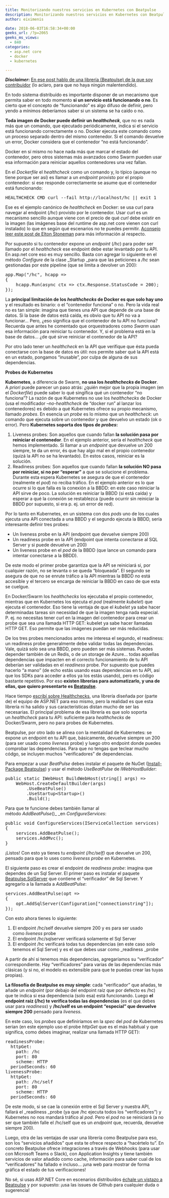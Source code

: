 ```yaml
---
title: Monitorizando nuestros servicios en Kubernetes con Beatpulse
description: Monitorizando nuestros servicios en Kubernetes con Beatpulse
author: eiximenis

date: 2018-06-03T16:58:34+00:00
geeks_url: /?p=2065
geeks_ms_views:
  - 840
categories:
  - asp.net core
  - docker
  - kubernetes

---
```

**_Disclaimer_:** <span style="text-decoration: underline;">En ese post hablo de una librería (Beatpulse) de la que soy contribuidor</span> (lo aclaro, para que no haya ningún malentendido).
  
En todo sistema distribuído es importante disponer de un mecanismo que permita saber en todo momento **si un servicio está funcionando o no**. Es cierto que el concepto de &#8220;funcionando&#8221; es algo difuso de definir, pero yendo a mínimos deberíamos saber si un sistema se ha caído o no.
  
<!--more-->


  
**Toda imagen de Docker puede definir un _healthcheck_**, que no es nada más que un comando, que ejecutado periódicamente, indica si el servicio está funcionando correctamente o no. Docker ejecuta este comando como un proceso separado dentro del mismo contenedor. Si el comando devuelve un error, Docker considera que el contenedor &#8220;no está funcionando&#8221;.
  
Docker en sí mismo no hace nada más que marcar el estado del contenedor, pero otros sistemas más avanzados como Swarm pueden usar esa información para reiniciar aquellos contenedores una vez fallan.
  
En el _Dockerfile_ el _healthcheck_ como un comando y, lo típico (aunque no tiene porque ser así) es llamar a un _endpoint_ provisto por el propio contenedor: si ese responde correctamente se asume que el contenedor está funcionando:

<pre class="EnlighterJSRAW" data-enlighter-language="raw">HEALTHCHECK CMD curl --fail http://localhost/hc || exit 1</pre>

Ese es el ejemplo canónico de _healthcheck_ en Docker: se usa curl para navegar al endpoint (_/hc_) provisto por le contenedor. Usar curl es un mecanismo sencillo aunque viene con el precio de qué _curl_ debe existir en la imagen (las imágenes base del runtime de asp.net core vienen con curl instalado) lo que en según qué escenarios no te puedes permitir. [Aconsejo leer este post de Elton Stoneman][1] para más información al respecto.
  
Por supuesto si tu contenedor expone un _endpoint_ (_/hc_) para poder ser llamado por el _healthcheck_ ese endpoint debe estar levantado por tu API. En asp.net core eso es muy sencillo. Basta con agregar lo siguiente en el método _Configure_ de la clase _Startup _para que las peticiones a _/hc_ sean gestionadas por este pipeline (que se limita a devolver un 200):

<pre class="EnlighterJSRAW" data-enlighter-language="csharp">app.Map("/hc", hcapp =&gt;
{
    hcapp.Run(async ctx =&gt; ctx.Response.StatusCode = 200);
});</pre>

La **principal limitación de los _healthchecks_ de Docker es que solo hay uno** y el resultado es binario: o el &#8220;contenedor funciona&#8221; o no. Pero la vida real no es tan simple: imagina que tienes una API que depende de una base de datos. Si la base de datos está caída, es obvio que tu API no va a funcionar... Pero, ¿eso significa que el contenedor de tu API no funciona? Recuerda que antes he comentado que orquestradores como _Swarm_ usan esa información para reiniciar tu contenedor. Y, si el problema está en la base de datos... ¿de qué sirve reiniciar el contenedor de la API?
  
Por otro lado tener un _healthcheck_ en la API que verifique que ésta pueda conectarse con la base de datos es útil: nos permite saber qué la API está en un estado, pongamos &#8220;inusable&#8221;, por culpa de alguna de sus dependencias.
  
**Probes de Kubernetes**
  
**Kubernetes**, a diferencia de Swarm, **no usa los _healthchecks_ de Docker**. A _priori_ puede parecer un paso atrás: ¿quién mejor que la propia imagen (en el _Dockerfile_) puede saber lo qué singifica qué un contenedor &#8220;no funciona&#8221;? La razón de que Kubernetes no use los _healthchecks_ de Docker (usa el modificador _&#8211;no-healthcheck_ de &#8220;docker run&#8221; al lanzar los contenedores) es debido a qué Kubernetes ofrece su propio mecanismo, llamado _probes_. En esencia un _probe_ es lo mismo que un _healthcheck_: un comando que ejecuta sobre un contenedor y que devuelvo un estado (ok o error). Pero **Kubernetes soporta dos tipos de _probes_:**

  1. Liveness probes: Son aquellos que cuando fallan **la solución pasa por reiniciar el contenedor**. En el ejemplo anterior, sería el _healthcheck_ que hemos implementado. Si llamar a un _endpoint_ que devuelve un 200 siempre, te da un error, és que hay algo mal en el propio contenedor (quizá la API no se ha levantado). En estos casos, reiniciar es la solución.
  2. Readiness probes: Son aquellos que cuando fallan **la solución NO pasa por reiniciar, si no por &#8220;esperar&#8221;** a que se solucione el problema. Durante esta espera Kubernetes se asegura de que el contenedor (realmente el _pod_) no reciba tráfico. En el ejemplo anterior es lo que ocurre si lo que falla es la conexión a la BBDD: en este caso reiniciar la API sirve de poco. La solución es reiniciar la BBDD (si está caída) y esperar a qué la conexión se restablezca (puede ocurrir sin reiniciar la BBDD por supuesto, si era p. ej. un error de red).

Por lo tanto en Kubernetes, en un sistema con dos _pods_ uno de los cuales ejecuta una API conectada a una BBDD y el segundo ejecuta la BBDD, sería interesante definir tres probes:

  * Un liveness probe en la API (endpoint que devuelve siempre 200)
  * Un readiness probe en la API (endpoint que intenta conectarse al SQL Server y si puede devuelve un 200)
  * Un liveness probe en el _pod_ de la BBDD (que lance un comando para intentar conectarse a la BBDD).

De este modo el primer probe garantiza que la API se reiniciará si, por cualquier razón, no se levanta o se queda &#8220;bloqueada&#8221;. El segundo se asegura de que no se enrute tráfico a la API mientras la BBDD no está accesible y el tercero se encarga de reiniciar la BBDD en caso de que esta se cuelgue.
  
En Docker/Swarm los _healthchecks_ los ejecutaba el propio contenedor, mientras que en Kubernetes los ejecuta el _pod_ (realmente _kubelet_) que ejecuta el contenedor. Eso tiene la ventaja de que el _kubelet_ ya sabe hacer determinadas tareas sin necesidad de que la imagen tenga nada especial. P. ej. no necesitas tener curl en la imagen del contenedor para crear un probe que sea una llamada HTTP GET: kubelet ya sabe hacer llamadas HTTP GET. Eso permite que las imágenes puedan ser más reducidas.
  
De los tres probes mencionados antes me interesa el segundo, el readiness: un readiness probe generalmente debe validar todas las dependencias. Vale, quizá solo sea una BBDD, pero pueden ser más sistemas. Puedes depender también de un Redis, o de un storage de Azure... todas aquellas dependencias que impacten en el correcto funcionamiento de tu API deberían ser validadas en el _readiness_ probe. Por supuesto que puedes hacerlo &#8220;a mano&#8221; (de echo estás usando esas dependencias en tu API, así que los SDKs para acceder a ellos ya los estás usando), pero es código bastante repetitivo. Por eso **existen librerías para automatizarlo, y una de ellas, que quiero presentarte es [Beatpulse][2]**.
  
Hace tiempo [escribí sobre Healthchecks][3], una librería diseñada por (parte de) el equipo de ASP.NET para eso mismo, pero la realidad es que esta librería ni ha salido y sus características distan mucho de ser las necesarias. El principal problema de esa librería es que solo soporta un _healthcheck_ para tu API: suficiente para _healthchecks_ de Docker/Swarm, pero no para probes de Kubernetes.
  
Beatpulse, por otro lado se alinea con la mentalidad de Kubernetes: se expone un endpoint en tu API que, básicamente, devuelve siempre un 200 (para ser usado como _liveness_ probe) y luego otro endpoint donde puedes comprobar las dependencias. Para que no tengas que teclear mucho códgo, se incluyen muchos &#8220;verificadores&#8221; de dependencias.
  
Para empezar a usar _BeatPulse_ debes instalar el paquete de NuGet ([Install-Package Beatpulse][4]) y usar el método _UseBeatPulse_ de _IWebHostBuilder_:

<pre class="EnlighterJSRAW" data-enlighter-language="csharp">public static IWebHost BuildWebHost(string[] args) =&gt;
    WebHost.CreateDefaultBuilder(args)
        .UseBeatPulse()
        .UseStartup&lt;Startup&gt;()
        .Build();</pre>

Para que te funcione debes también llamar al método _AddBeatPulse_()_ _en _ConfigureServices_:

<pre class="EnlighterJSRAW" data-enlighter-language="csharp">public void ConfigureServices(IServiceCollection services)
{
    services.AddBeatPulse();
    services.AddMvc();
}</pre>

¡Listos! Con esto ya tienes tu _endpoint (/hc/self)_ que devuelve un 200, pensado para que lo uses como _liveness probe_ en Kubernetes.
  
El siguiente paso es crear el endpoint de _readiness probe_: imagina que dependes de un Sql Server. El primer paso es instalar el paquete [Beatpulse.SqlServer][5] que contiene el &#8220;verificador&#8221; de Sql Server. Y agregarlo a la llamada a _AddBeatPulse_:

<pre class="EnlighterJSRAW" data-enlighter-language="null">services.AddBeatPulse(opt =&gt;
{
    opt.AddSqlServer(Configuration["connectionstring"]);
});</pre>

Con esto ahora tienes lo siguiente:

  1. El endpoint /hc/self devuelve siempre 200 y es para ser usado como _liveness_ probe
  2. El endpoint /hc/sqlserver verificará solamente el Sql Server
  3. El endpoint /hc verificará todas tus dependencias (en este caso solo tenemos el Sql Serve) y es el que debes usar como _readiness _probe

A partir de ahí si tenemos más dependencias, agregaríamos su &#8220;verificador&#8221; correspondiente. Hay &#8220;verificadores&#8221; para varias de las dependencias más clásicas (y si no, el modelo es extensible para que te puedas crear las tuyas propias).
  
**La filosofía de Beatpulse es muy simple**: cada &#8220;verificador&#8221; que añadas, te añade un _endpoint_ (por debajo del endpoint raíz que por defecto es /hc) que te indica si esa dependencia (solo esa) está funcionando. Luego **el endpoint raíz (/hc) te verifica todas las dependencias** (es el que debes usar para _readiness_) y **/hc/self es un endpoint &#8220;especial&#8221; que devuelve siempre 200** pensado para _liveness_.
  
En este caso, los _probes_ que definiríamos en la _spec_ del _pod_ de Kubernetes serian (en este ejemplo uso el probe _httpGet_ que es el más habitual y que significa, como debes imaginar, realizar una llamada HTTP GET):

<pre class="EnlighterJSRAW" data-enlighter-language="json">readinessProbe:
  httpGet:
    path: /hc
    port: 80
    scheme: HTTP
  periodSeconds: 60
livenessProbe:
  httpGet:
    path: /hc/self
    port: 80
    scheme: HTTP
  periodSeconds: 60</pre>

De este modo, si se cae la conexión entre el Sql Server y nuestra API, fallará el _readiness _probe (ya que /hc ejecuta todos los &#8220;verificadores&#8221;) y Kubernetes no nos mandará tráfico al _pod_. Pero el _pod_ no se reiniciará (a no ser que también falle el /hc/self que es un _endpoint_ que, recuerda, devuelve siempre 200).
  
Luego, otra de las ventajas de usar una librería como Beatpulse para eso, son los &#8220;servicios añadidos&#8221; que esta te ofrece respecto a &#8220;hacértelo tu&#8221;. En concreto Beatpulse ofrece integraciones a través de Webhooks (para usar con Microsoft Teams o Slack), con Application Insights y tiene también servicios de valor añadido como cache, información para saber cual de los &#8220;verificadores&#8221; ha fallado e incluso... ¡una web para mostrar de forma gráfica el estado de tus verificaciones!
  
No sé, si usas ASP.NET Core en escenarios distribuídos [échale un vistazo a Beatpulse][2] y por supuesto: ¡usa las issues de Github para cualquier duda o sugerencia!

 [1]: https://blog.sixeyed.com/docker-healthchecks-why-not-to-use-curl-or-iwr/
 [2]: https://github.com/Xabaril/BeatPulse
 [3]: https://geeks.ms/etomas/2017/03/23/asp-net-comprueba-la-disponibilidad-de-tus-servicios/
 [4]: https://www.nuget.org/packages/BeatPulse/
 [5]: https://www.nuget.org/packages/BeatPulse.SqlServer/